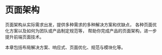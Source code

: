# 页面架构

页面架构从实际需求出发，提供多种需求的多种解决方案和优缺点，
各种页面优化方案以及如何为团队或产品制定规范等，
帮助你完成产品的页面架构，进一步提升前端页面技术。

本章包括布局解决方案、响应式、页面优化、规范与模块化等。
